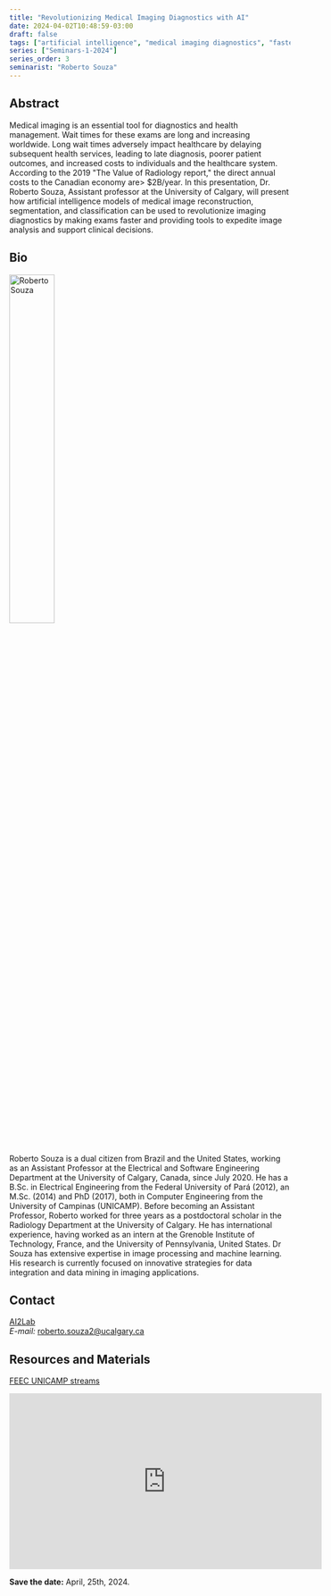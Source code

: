 ```yaml
---
title: "Revolutionizing Medical Imaging Diagnostics with AI​"
date: 2024-04-02T10:48:59-03:00
draft: false
tags: ["artificial intelligence", "medical imaging diagnostics", "faster exams"]
series: ["Seminars-1-2024"]
series_order: 3
seminarist: "Roberto Souza"
---
```


## Abstract

Medical imaging is an essential tool for diagnostics and health management. Wait times for these exams are long and increasing worldwide. Long wait times adversely impact healthcare by delaying subsequent health services, leading to late diagnosis, poorer patient outcomes, and increased costs to individuals and the healthcare system. According to the 2019 "The Value of Radiology report," the direct annual costs to the Canadian economy are> $2B/year. In this presentation, Dr. Roberto Souza, Assistant professor at the University of Calgary, will present how artificial intelligence models of medical image reconstruction, segmentation, and classification can be used to revolutionize imaging diagnostics by making exams faster and providing tools to expedite image analysis and support clinical decisions.

## Bio

<img alt="Roberto Souza" src="/seminars/seminars-1-2024/3/roberto_souza.png" style="width: 40%; height: 160x;">

Roberto Souza is a dual citizen from Brazil and the United States, working as an Assistant Professor at the Electrical and Software Engineering Department at the University of Calgary, Canada, since July 2020. He has a B.Sc. in Electrical Engineering from the Federal University of Pará (2012), an M.Sc. (2014) and PhD (2017), both in Computer Engineering from the University of Campinas (UNICAMP). Before becoming an Assistant Professor, Roberto worked for three years as a postdoctoral scholar in the Radiology Department at the University of Calgary. He has international experience, having worked as an intern at the Grenoble Institute of Technology, France, and the University of Pennsylvania, United States. Dr Souza has extensive expertise in image processing and machine learning. His research is currently focused on innovative strategies for data integration and data mining in imaging applications.

## Contact
[AI2Lab](https://www.ai2lab.ca/team) \
_E-mail:_ roberto.souza2@ucalgary.ca


## Resources and Materials

[FEEC UNICAMP streams](https://www.youtube.com/@feec-unicamp/streams)

<iframe width="560" height="315" src="https://www.youtube.com/embed/OoY1qgt5ipw" title="YouTube video player" frameborder="0" allow="accelerometer; autoplay; clipboard-write; encrypted-media; gyroscope; picture-in-picture; web-share" allowfullscreen></iframe>

**Save the date:** April, 25th, 2024.
